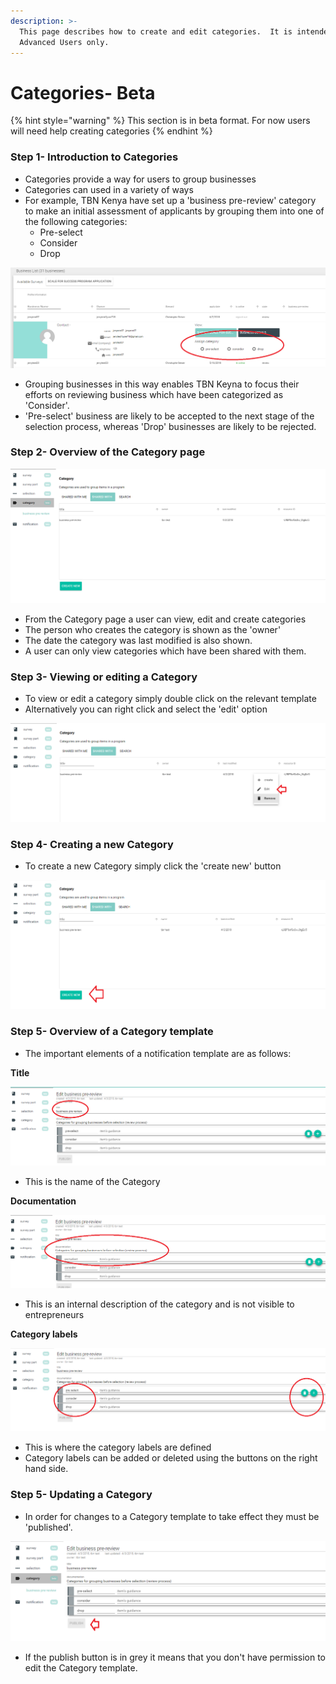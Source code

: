 ```yaml
---
description: >-
  This page describes how to create and edit categories.  It is intended for
  Advanced Users only.
---
```


# Categories- Beta

{% hint style="warning" %}
This section is in beta format.  For now users will need help creating categories
{% endhint %}

### Step 1- Introduction to Categories

* Categories provide a way for users to group businesses
* Categories can used in a variety of ways
* For example, TBN Kenya have set up a 'business pre-review' category to make an initial assessment of applicants by grouping them into one of the following categories:
  * Pre-select
  * Consider
  * Drop

![](../../../.gitbook/assets/image%20%2852%29.png)

* Grouping businesses in this way enables TBN Keyna to focus their efforts on reviewing business which have been categorized as 'Consider'.  
* 'Pre-select' business are likely to be accepted to the next stage of the selection process, whereas 'Drop' businesses are likely to be rejected. 

### Step 2- Overview of the Category page

![](../../../.gitbook/assets/image%20%2838%29.png)

* From the Category page a user can view, edit and create categories
* The person who creates the category is shown as the 'owner' 
* The date the category was last modified is also shown.
* A user can only view categories which have been shared with them.

### Step 3- Viewing or editing a Category

* To view or edit a category simply double click on the relevant template
* Alternatively you can right click and select the 'edit' option

![](../../../.gitbook/assets/image%20%2870%29.png)

### Step 4- Creating a new Category

* To create a new Category simply click the 'create new' button

![](../../../.gitbook/assets/image%20%28116%29.png)

### Step 5- Overview of a Category template

* The important elements of a notification template are as follows:

**Title** 

![](../../../.gitbook/assets/image%20%285%29.png)

* This is the name of the Category

**Documentation** 

![](../../../.gitbook/assets/image%20%2874%29.png)

* This is an internal description of the category and is not visible to entrepreneurs

**Category labels**

![](../../../.gitbook/assets/image%20%2882%29.png)

* This is where the category labels are defined
* Category labels can be added or deleted using the buttons on the right hand side.

### Step 5- Updating a Category

* In order for changes to a Category template to take effect they must be 'published'.

![](../../../.gitbook/assets/image%20%2846%29.png)

* If the publish button is in grey it means that you don't have permission to edit the Category template.



